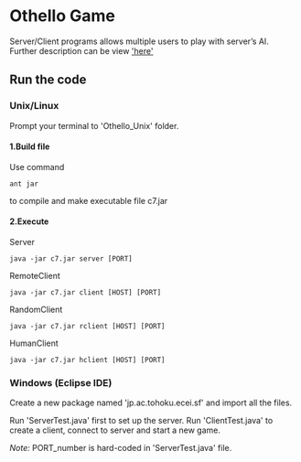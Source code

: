 Othello Game
===============================
Server/Client programs allows multiple users to play with server’s AI.
Further description can be view ['here'](https://docs.google.com/document/d/1kUhQb_2QC6ZydOxRn0TH-FTgd-9x0WgA_Im5RN-hA0w/edit?usp=sharing)

## Run the code

### Unix/Linux

Prompt your terminal to 'Othello_Unix' folder.

#### 1.Build file

Use command

    ant jar

to compile and make executable file c7.jar

#### 2.Execute

Server

	java -jar c7.jar server [PORT]

RemoteClient

    java -jar c7.jar client [HOST] [PORT]

RandomClient

    java -jar c7.jar rclient [HOST] [PORT]

HumanClient

    java -jar c7.jar hclient [HOST] [PORT]

### Windows (Eclipse IDE)

Create a new package named 'jp.ac.tohoku.ecei.sf' and import all the files.

Run 'ServerTest.java' first to set up the server.
Run 'ClientTest.java' to create a client, connect to server and start a new game.

*Note:* PORT_number is hard-coded in 'ServerTest.java' file.